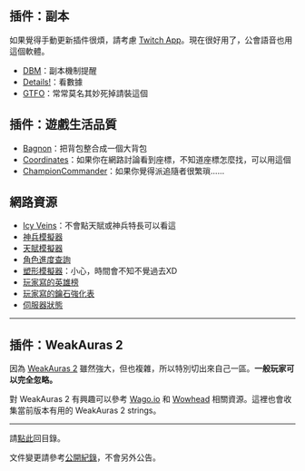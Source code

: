 ## 插件：副本

如果覺得手動更新插件很煩，請考慮 [Twitch App](https://app.twitch.tv/download)。現在很好用了，公會語音也用這個軟體。

- [DBM](https://wow.curseforge.com/projects/deadly-boss-mods)：副本機制提醒
- [Details!](https://wow.curseforge.com/projects/details)：看數據
- [GTFO](https://wow.curseforge.com/projects/gtfo)：常常莫名其妙死掉請裝這個

## 插件：遊戲生活品質

- [Bagnon](https://wow.curseforge.com/projects/bagnon)：把背包整合成一個大背包
- [Coordinates](https://wow.curseforge.com/projects/coordinates)：如果你在網路討論看到座標，不知道座標怎麼找，可以用這個
- [ChampionCommander](https://www.curseforge.com/wow/addons/championcommander)：如果你覺得派追隨者很繁瑣……

## 網路資源

- [Icy Veins](http://www.icy-veins.com/wow/class-guides)：不會點天賦或神兵特長可以看這
- [神兵模擬器](http://www.wowhead.com/artifact-calc)
- [天賦模擬器](http://www.wowhead.com/talent-calc)
- [角色進度查詢](https://www.wowhead.com/attunement)
- [塑形模擬器](http://www.wowhead.com/dressing-room)：小心，時間會不知不覺過去XD
- [玩家寫的英雄榜](https://hi-armory.tw/)
- [玩家寫的鑰石強化表](http://ogilvy.lesca.net/_project/wow/?p=mythic)
- [伺服器狀態](https://worldofwarcraft.com/zh-tw/game/status)

---

## 插件：WeakAuras 2

因為 [WeakAuras 2](https://www.curseforge.com/wow/addons/weakauras-2) 雖然強大，但也複雜，所以特別切出來自己一區。**一般玩家可以完全忽略。**

對 WeakAuras 2 有興趣可以參考 [Wago.io](https://wago.io/weakauras) 和 [Wowhead](http://www.wowhead.com/weakauras-addon-guide) 相關資源。這裡也會收集當前版本有用的 WeakAuras 2 strings。

--- 

請[點此](https://dalechou.github.io/wow/)回目錄。

文件變更請參考[公開紀錄](https://github.com/dalechou/wow/commits/master/useful.md)，不會另外公告。
